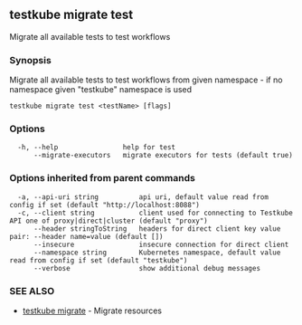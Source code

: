 
<head>
  <meta name="og:type" content="reference-doc" />
</head>

## testkube migrate test

Migrate all available tests to test workflows

### Synopsis

Migrate all available tests to test workflows from given namespace - if no namespace given "testkube" namespace is used

```
testkube migrate test <testName> [flags]
```

### Options

```
  -h, --help                help for test
      --migrate-executors   migrate executors for tests (default true)
```

### Options inherited from parent commands

```
  -a, --api-uri string          api uri, default value read from config if set (default "http://localhost:8088")
  -c, --client string           client used for connecting to Testkube API one of proxy|direct|cluster (default "proxy")
      --header stringToString   headers for direct client key value pair: --header name=value (default [])
      --insecure                insecure connection for direct client
      --namespace string        Kubernetes namespace, default value read from config if set (default "testkube")
      --verbose                 show additional debug messages
```

### SEE ALSO

* [testkube migrate](testkube_migrate.md)	 - Migrate resources

